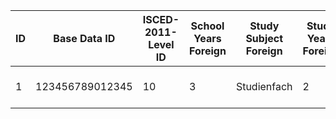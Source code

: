 | ID | Base Data ID    | ISCED-2011-Level ID | School Years Foreign | Study Subject Foreign | Study Years Foreign | Vocational Training Foreign | Further Education Foreign | Graduation ID | School Years Inland | Study Subject Inland | Study Years Inland | Vocational Training Inland | Further Education Inland | Activities             | Job Wish | Job Target | Job Plans      | Notes      | Attachments |
|----|-----------------|---------------------|----------------------|-----------------------|---------------------|-----------------------------|---------------------------|---------------|---------------------|----------------------|--------------------|----------------------------|--------------------------|------------------------|----------|------------|----------------|------------|-------------|
| 1  | 123456789012345 | 10                  | 3                    | Studienfach           | 2                   | Berufsausbildung            | Weiterbildung             | 4             | 5                   | Studienfach          | 6                  | Berufsausbildung           | Weiterbildung            | Praktikum bei Bauhaus. | Maurer   | Handwerk   | Nicht bekannt. | Testdaten! | Test.pdf    |
